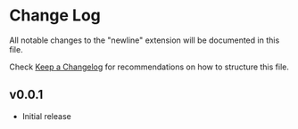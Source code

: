 # Change Log

All notable changes to the "newline" extension will be documented in this file.

Check [Keep a Changelog](http://keepachangelog.com/) for recommendations on how to structure this file.

## v0.0.1

- Initial release
